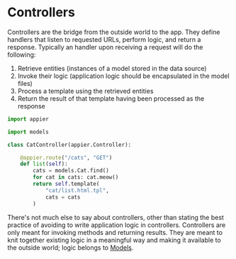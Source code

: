 # Controllers

Controllers are the bridge from the outside world to the app. They define handlers that listen to requested
URLs, perform logic, and return a response. Typically an handler upon receiving a request will do the following:

1. Retrieve entities (instances of a model stored in the data source)
2. Invoke their logic (application logic should be encapsulated in the model files)
3. Process a template using the retrieved entities
4. Return the result of that template having been processed as the response

```python
import appier

import models

class CatController(appier.Controller):

    @appier.route("/cats", "GET")
    def list(self):
        cats = models.Cat.find()
        for cat in cats: cat.meow()
        return self.template(
            "cat/list.html.tpl",
            cats = cats
        )
```

There's not much else to say about controllers, other than stating the best practice
of avoiding to write application logic in controllers. Controllers are only meant for 
invoking methods and returning results. They are meant to knit together existing logic 
in a meaningful way and making it available to the outside world; logic belongs to 
[Models](models.md).
